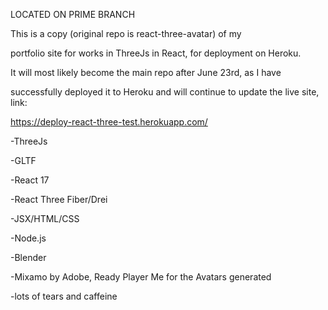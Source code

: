 LOCATED ON PRIME BRANCH

This is a copy (original repo is react-three-avatar) of my 

portfolio site for works in ThreeJs in React, for deployment on Heroku.

It will most likely become the main repo after June 23rd, as I have 

successfully deployed it to Heroku and will continue to update the live site, link:

https://deploy-react-three-test.herokuapp.com/

-ThreeJs

-GLTF

-React 17

-React Three Fiber/Drei

-JSX/HTML/CSS

-Node.js

-Blender

-Mixamo by Adobe, Ready Player Me for the Avatars generated

-lots of tears and caffeine
